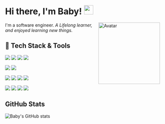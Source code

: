 # Hi there, I'm Baby! <img src="https://raw.githubusercontent.com/MartinHeinz/MartinHeinz/master/wave.gif" width="30px">

<img align='right' src="https://i.ibb.co/FYBVKGy/Maker.png" alt="Avatar" border="0" width="200">

I'm a software engineer. <em> A Lifelong learner, and enjoyed learning new things.</em>


## 🔧 Tech Stack & Tools
![](https://img.shields.io/badge/OS-Macos-informational?style=flat&logo=apple&logoColor=white&color=2bbc8a)
![](https://img.shields.io/badge/Editor-VsCode-informational?style=flat&logo=code&logoColor=white&color=2bbc8a)
![](https://img.shields.io/badge/Editor-XCode-informational?style=flat&logo=xcode&logoColor=white&color=2bbc8a)
![](https://img.shields.io/badge/Editor-AndroidStudio-informational?style=flat&logo=androidstudio&logoColor=white&color=2bbc8a)

![](https://img.shields.io/badge/Code-Flutter_Dart-informational?style=flat&logo=flutter&logoColor=white&color=2bbc8a)
![](https://img.shields.io/badge/Code-SwiftUI-informational?style=flat&logo=swift&logoColor=white&color=2bbc8a)

![](https://img.shields.io/badge/Code-Ruby_Rails-informational?style=flat&logo=ruby&logoColor=white&color=2bbc8a)
![](https://img.shields.io/badge/Code-Python_Flask-informational?style=flat&logo=flask&logoColor=white&color=2bbc8a)
![](https://img.shields.io/badge/Code-Golang-informational?style=flat&logo=go&logoColor=white&color=2bbc8a)
![](https://img.shields.io/badge/Code-PHP_Laravel-informational?style=flat&logo=laravel&logoColor=white&color=2bbc8a)

![](https://img.shields.io/badge/Tools-Travis_CI-informational?style=flat&logo=travisci&logoColor=white&color=2bbc8a)
![](https://img.shields.io/badge/Tools-Postman-informational?style=flat&logo=postman&logoColor=white&color=2bbc8a)
![](https://img.shields.io/badge/Tools-Google_Big_Query-informational?style=flat&logoColor=white&color=2bbc8a)
![](https://img.shields.io/badge/Tools-Firebase-informational?style=flat&logo=firebase&logoColor=white&color=2bbc8a)

## GitHub Stats

![Baby's GitHub stats](https://github-readme-stats.vercel.app/api?username=BabyCattleyaGP&count_private=true&hide=prs,issues,contribs&border_radius=20&show_icons=true&text_color=000000&icon_color=2bbc8a&title_color=2bbc8a)

